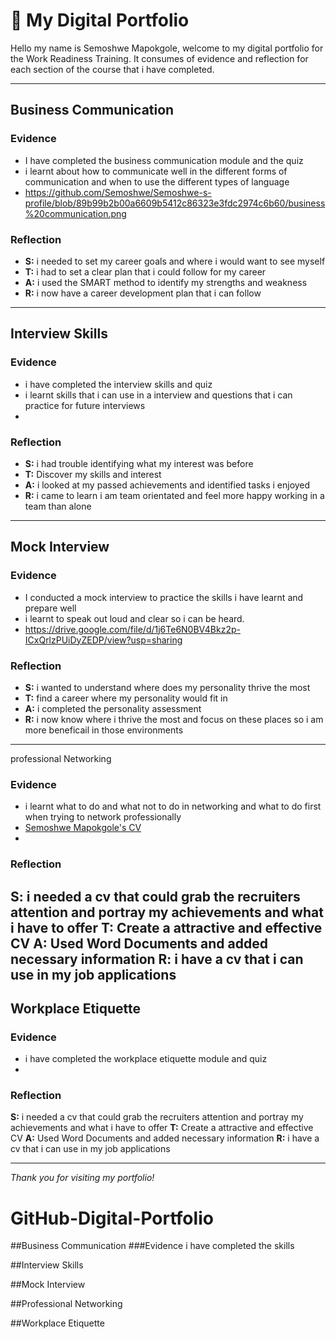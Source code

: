 # 👤 My Digital Portfolio

Hello my name is Semoshwe Mapokgole, welcome to my digital portfolio for the Work Readiness Training. It consumes of evidence and reflection for each section of the course that i have completed. 

---

##  Business Communication
### Evidence

- I have completed the business communication module and the quiz
- i learnt about how to communicate well in the different forms of communication and when to use the different types of language
- https://github.com/Semoshwe/Semoshwe-s-profile/blob/89b99b2b00a6609b5412c86323e3fdc2974c6b60/business%20communication.png 

### Reflection
- **S:** i needed to set my career goals and where i would want to see myself
- **T:** i had to set a clear plan that i could follow for my career 
- **A:** i used the SMART method to identify my strengths and weakness
- **R:** i now have a career development plan that i can follow

---

## Interview Skills
### Evidence
- i have completed the interview skills and quiz
- i learnt skills that i can use in a interview and questions that i can practice for future interviews 
- 
### Reflection
- **S:** i had trouble identifying what my interest was before 
- **T:** Discover my skills and interest 
- **A:** i looked at my passed achievements and identified tasks i enjoyed 
- **R:** i came to learn i am team orientated and feel more happy working in a team than alone

---

## Mock Interview 
### Evidence
- I conducted a mock interview to practice the skills i have learnt and prepare well 
- i learnt to speak out loud and clear so i can be heard.
- https://drive.google.com/file/d/1j6Te6N0BV4Bkz2p-ICxQrlzPUiDyZEDP/view?usp=sharing 

### Reflection
- **S:** i wanted to understand where does my personality thrive the most
- **T:** find a career where my personality would fit in
- **A:** i completed the personality assessment
- **R:** i now know where i thrive the most and focus on these places so i am more beneficail in those environments

---
professional Networking
### Evidence
- i learnt what to do and what not to do in networking and what to do first when trying to network professionally
- [Semoshwe Mapokgole's CV](https://github.com/Semoshwe/Semoshwe-s-profile/blob/8005253f080b56f68428f2b00dd5f430fd20ca05/Semoshwe%20CV%20.pdf)
-

### Reflection
**S:** i needed a cv that could grab the recruiters attention and portray my achievements and what i have to offer 
**T:** Create a attractive and effective CV
**A:** Used Word Documents and added necessary information 
**R:** i have a cv that i can use in my job applications 
---

## Workplace Etiquette
### Evidence
- i have completed the workplace etiquette module and quiz
-  
  

### Reflection
**S:** i needed a cv that could grab the recruiters attention and portray my achievements and what i have to offer 
**T:** Create a attractive and effective CV
**A:** Used Word Documents and added necessary information 
**R:** i have a cv that i can use in my job applications 

---


_Thank you for visiting my portfolio!_

# GitHub-Digital-Portfolio
##Business Communication
###Evidence 
i have completed the skills 

##Interview Skills 

##Mock Interview 

##Professional Networking 

##Workplace Etiquette

